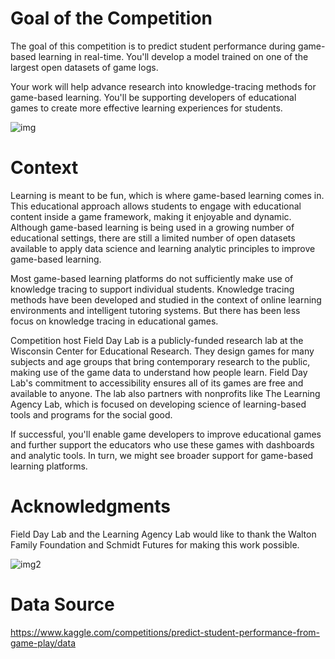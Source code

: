 # Goal of the Competition
The goal of this competition is to predict student performance during game-based learning in real-time. You'll develop a model trained on one of the largest open datasets of game logs.

Your work will help advance research into knowledge-tracing methods for game-based learning. You'll be supporting developers of educational games to create more effective learning experiences for students.

![img](https://storage.googleapis.com/kaggle-media/competitions/The%20Learning%20Agency/Option%201%20(1).png)

# Context
Learning is meant to be fun, which is where game-based learning comes in. This educational approach allows students to engage with educational content inside a game framework, making it enjoyable and dynamic. Although game-based learning is being used in a growing number of educational settings, there are still a limited number of open datasets available to apply data science and learning analytic principles to improve game-based learning.

Most game-based learning platforms do not sufficiently make use of knowledge tracing to support individual students. Knowledge tracing methods have been developed and studied in the context of online learning environments and intelligent tutoring systems. But there has been less focus on knowledge tracing in educational games.

Competition host Field Day Lab is a publicly-funded research lab at the Wisconsin Center for Educational Research. They design games for many subjects and age groups that bring contemporary research to the public, making use of the game data to understand how people learn. Field Day Lab's commitment to accessibility ensures all of its games are free and available to anyone. The lab also partners with ​​​nonprofits like The Learning Agency Lab, which is focused on developing science of learning-based tools and programs for the social good.

If successful, you'll enable game developers to improve educational games and further support the educators who use these games with dashboards and analytic tools. In turn, we might see broader support for game-based learning platforms.

# Acknowledgments
Field Day Lab and the Learning Agency Lab would like to thank the Walton Family Foundation and Schmidt Futures for making this work possible.

![img2](https://storage.googleapis.com/kaggle-media/competitions/The%20Learning%20Agency/Copy%20of%20Waltonfamilyfoundation_mobilelog1%20(1).png)

# Data Source
https://www.kaggle.com/competitions/predict-student-performance-from-game-play/data
